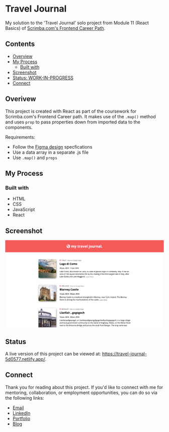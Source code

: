 # Travel Journal

My solution to the 'Travel Journal' solo project from Module 11 (React Basics) of [Scrimba.com's Frontend Career Path](https://scrimba.com/learn/frontend/).

## Contents 

- [Overview](#overview)
- [My Process](#my-process)
  - [Built with](#built-with)
- [Screenshot](#screenshot)
- [Status: WORK-IN-PROGRESS](#status)
- [Connect](#connect)

## Overivew

This project is created with React as part of the coursework for Scrimba.com's Frontend Career path. It makes use of the `.map()` method and uses `prop` to pass properties down from imported data to the components.

Requirements: 

- Follow the [Figma design](https://www.figma.com/file/QG4cOExkdbIbhSfWJhs2gs/Travel-Journal?type=design&node-id=0-1&t=XIMkRnsOXiu0lB3z-0) specfications
- Use a data array in a separate .js file
- Use `.map()` and `props`

## My Process

### Built with

- HTML
- CSS
- JavaScript
- React

## Screenshot

![Webpage featuring a header at the top with a red background and white text that reads 'my travel journal.' Below the header is a list of travel destinations with an image on the left and destination information on the right.](screenshot_travel-journal.png)

## Status

A live version of this project can be viewed at: https://travel-journal-5d0577.netlify.app/. 

## Connect

Thank you for reading about this project. If you'd like to connect with me for mentoring, collaboration, or employment opportunities, you can do so via the following links:

- [Email](mailto:msg.for.anthony.p6ht3@simplelogin.com)
- [LinkedIn](https://linkedin.com/in/anthonynanfito)
- [Portfolio](https://ananfito.github.io)
- [Blog](https://ananfito.hashnode.dev)
